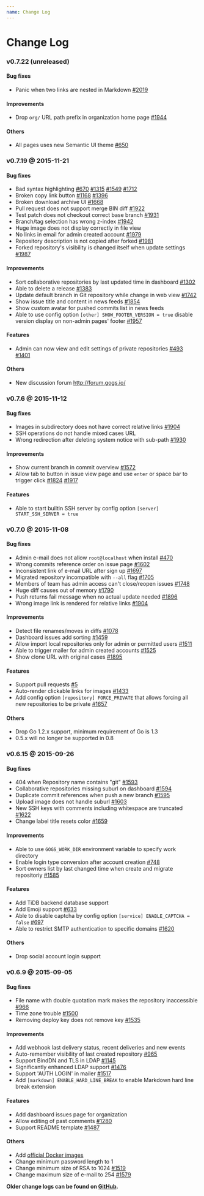 ```yaml
---
name: Change Log
---
```


# Change Log

### v0.7.22 (unreleased)

#### Bug fixes

- Panic when two links are nested in Markdown [#2019](https://github.com/gogits/gogs/issues/2019) 

#### Improvements

- Drop `org/` URL path prefix in organization home page [#1944](https://github.com/gogits/gogs/issues/1944) 

#### Others

- All pages uses new Semantic UI theme [#650](https://github.com/gogits/gogs/issues/650) 

### v0.7.19 @ 2015-11-21

#### Bug fixes

- Bad syntax highlighting [#670](https://github.com/gogits/gogs/issues/670) [#1315](https://github.com/gogits/gogs/issues/1315) [#1549](https://github.com/gogits/gogs/issues/1549) [#1712](https://github.com/gogits/gogs/issues/1712)
- Broken copy link button [#1168](https://github.com/gogits/gogs/issues/1168)  [#1396](https://github.com/gogits/gogs/issues/1396) 
- Broken download archive UI [#1668](https://github.com/gogits/gogs/issues/1668)
- Pull request does not support merge BIN diff [#1922](https://github.com/gogits/gogs/issues/1922)
- Test patch does not checkout correct base branch [#1931](https://github.com/gogits/gogs/issues/1931) 
- Branch/tag selection has wrong z-index [#1942](https://github.com/gogits/gogs/issues/1942) 
- Huge image does not display correctly in file view
- No links in email for admin created account [#1979](https://github.com/gogits/gogs/issues/1979) 
- Repository description is not copied after forked [#1981](https://github.com/gogits/gogs/issues/1981) 
- Forked repository's visibility is changed itself when update settings [#1987](https://github.com/gogits/gogs/issues/1987) 

#### Improvements

- Sort collaborative repositories by last updated time in dashboard [#1302](https://github.com/gogits/gogs/issues/1302) 
- Able to delete a release [#1383](https://github.com/gogits/gogs/issues/1383) 
- Update default branch in Git repository while change in web view [#1742](https://github.com/gogits/gogs/issues/1742)
- Show issue title and content in news feeds [#1854](https://github.com/gogits/gogs/issues/1854) 
- Show custom avatar for pushed commits list in news feeds
- Able to use config option `[other] SHOW_FOOTER_VERSION = true` disable version display on non-admin pages' footer [#1957](https://github.com/gogits/gogs/issues/1957) 

#### Features

- Admin can now view and edit settings of private repositories [#493](https://github.com/gogits/gogs/issues/493) [#1401](https://github.com/gogits/gogs/issues/1401) 

#### Others

- New discussion forum http://forum.gogs.io/

### v0.7.6 @ 2015-11-12

#### Bug fixes

- Images in subdirectory does not have correct relative links [#1904](https://github.com/gogits/gogs/issues/1904) 
- SSH operations do not handle mixed cases URL
- Wrong redirection after deleting system notice with sub-path [#1930](https://github.com/gogits/gogs/issues/1930) 

#### Improvements

- Show current branch in commit overview [#1572](https://github.com/gogits/gogs/issues/1572) 
- Allow tab to button in issue view page and use `enter` or space bar to trigger click [#1824](https://github.com/gogits/gogs/issues/1824) [#1917](https://github.com/gogits/gogs/issues/1917) 

#### Features

- Able to start builtin SSH server by config option `[server] START_SSH_SERVER = true`

### v0.7.0 @ 2015-11-08

#### Bug fixes

- Admin e-mail does not allow `root@localhost` when install [#470](https://github.com/gogits/gogs/issues/470)
- Wrong commits reference order on issue page [#1602](https://github.com/gogits/gogs/issues/1602)
- Inconsistent link of e-mail URL after sign up [#1697](https://github.com/gogits/gogs/issues/1697)
- Migrated repository incompatible with `--all` flag [#1705](https://github.com/gogits/gogs/issues/1705)
- Members of team has admin access can't close/reopen issues [#1748](https://github.com/gogits/gogs/issues/1748)
- Huge diff causes out of memory [#1790](https://github.com/gogits/gogs/issues/1790)
- Push returns fail message when no actual update needed [#1896](https://github.com/gogits/gogs/issues/1896) 
- Wrong image link is rendered for relative links [#1904](https://github.com/gogits/gogs/issues/1904) 

#### Improvements

- Detect file renames/moves in diffs [#1078](https://github.com/gogits/gogs/issues/1078)
- Dashboard issues add sorting [#1459](https://github.com/gogits/gogs/issues/1459)
- Allow import local repositories only for admin or permitted users [#1511](https://github.com/gogits/gogs/issues/1511)
- Able to trigger mailer for admin created accounts [#1525](https://github.com/gogits/gogs/issues/1525)
- Show clone URL with original cases [#1895](https://github.com/gogits/gogs/issues/1895)

#### Features

- Support pull requests [#5](https://github.com/gogits/gogs/issues/5)
- Auto-render clickable links for images [#1433](https://github.com/gogits/gogs/issues/1433)
- Add config option `[repository] FORCE_PRIVATE` that allows forcing all new repositories to be private [#1657](https://github.com/gogits/gogs/issues/1657)

#### Others

- Drop Go 1.2.x support, minimum requirement of Go is 1.3
- 0.5.x will no longer be supported in 0.8

### v0.6.15 @ 2015-09-26

#### Bug fixes

- 404 when Repository name contains "git" [#1593](https://github.com/gogits/gogs/issues/1593)
- Collaborative repositories missing suburl on dashboard [#1594](https://github.com/gogits/gogs/issues/1594)
- Duplicate commit references when push a new branch [#1595](https://github.com/gogits/gogs/issues/1595)
- Upload image does not handle suburl [#1603](https://github.com/gogits/gogs/issues/1603)
- New SSH keys with comments including whitespace are truncated [#1622](https://github.com/gogits/gogs/issues/1622)
- Change label title resets color [#1659](https://github.com/gogits/gogs/issues/1659)

#### Improvements

- Able to use `GOGS_WORK_DIR` environment variable to specify work directory
- Enable login type conversion after account creation [#748](https://github.com/gogits/gogs/issues/748)
- Sort owners list by last changed time when create and migrate repositoriy [#1585](https://github.com/gogits/gogs/issues/1585)

#### Features

- Add TiDB backend database support
- Add Emoji support [#633](https://github.com/gogits/gogs/issues/633)
- Able to disable captcha by config option `[service] ENABLE_CAPTCHA = false` [#697](https://github.com/gogits/gogs/issues/697)
- Able to restrict SMTP authentication to specific domains [#1620](https://github.com/gogits/gogs/issues/1620)

#### Others

- Drop social account login support

### v0.6.9 @ 2015-09-05

#### Bug fixes

- File name with double quotation mark makes the repository inaccessible [#966](https://github.com/gogits/gogs/issues/966)
- Time zone trouble [#1500](https://github.com/gogits/gogs/issues/1500)
- Removing deploy key does not remove key [#1535](https://github.com/gogits/gogs/issues/1535)

#### Improvements

- Add webhook last delivery status, recent deliveries and new events
- Auto-remember visibility of last created repository [#965](https://github.com/gogits/gogs/issues/965)
- Support BindDN and TLS in LDAP [#1145](https://github.com/gogits/gogs/issues/1145)
- Significantly enhanced LDAP support [#1476](https://github.com/gogits/gogs/pull/1476)
- Support 'AUTH LOGIN' in mailer [#1517](https://github.com/gogits/gogs/pull/1517)
- Add `[markdown] ENABLE_HARD_LINE_BREAK` to enable Markdown hard line break extension

#### Features

- Add dashboard issues page for organization
- Allow editing of past comments [#1280](https://github.com/gogits/gogs/issues/1280)
- Support README template [#1487](https://github.com/gogits/gogs/issues/1487)

#### Others

- Add [official Docker images](https://hub.docker.com/r/gogs/gogs/)
- Change minimum password length to 1
- Change minimum size of RSA to 1024 [#1519](https://github.com/gogits/gogs/pull/1519)
- Change maximum size of e-mail to 254 [#1579](https://github.com/gogits/gogs/pull/1579)

**Older change logs can be found on [GitHub](https://github.com/gogits/gogs/releases).**
